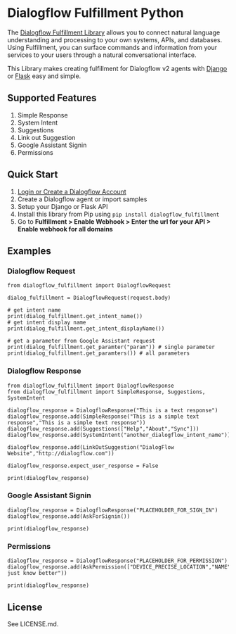 # Dialogflow Fulfillment Python


The <a href="https://dialogflow.com/docs/fulfillment" target="_blank">Dialogflow Fulfillment Library</a> allows you to connect natural language understanding and processing to your own systems, APIs, and databases. Using Fulfillment, you can surface commands and information from your services to your users through a natural conversational interface.

This Library makes creating fulfillment for Dialogflow v2 agents with <a href="https://www.djangoproject.com" target="_blank">Django</a> or <a href="http://flask.pocoo.org" target="_blank">Flask</a> easy and simple.

## Supported Features

<ol>
    <li>Simple Response</li>
    <li>System Intent</li>
    <li>Suggestions</li>
    <li>Link out Suggestion</li>
    <li>Google Assistant Signin</li>
    <li>Permissions</li>
</ol>

## Quick Start

1. <a href="https://console.dialogflow.com/api-client/#/login" target="_blank">Login or Create a Dialogflow Account</a>
2. Create a Dialogflow agent or import samples
3. Setup your Django or Flask API</a>
4. Install this library from Pip using `pip install dialogflow_fulfillment`
5. Go to <b>Fulfillment > Enable Webhook > Enter the url for your API > Enable webhook for all domains</b> 

## Examples

### Dialogflow Request

```
from dialogflow_fulfillment import DialogflowRequest

dialog_fulfillment = DialogflowRequest(request.body)

# get intent name
print(dialog_fulfillment.get_intent_name())
# get intent display name
print(dialog_fulfillment.get_intent_displayName())

# get a parameter from Google Assistant request 
print(dialog_fulfillment.get_paramter("param")) # single parameter
print(dialog_fulfillment.get_paramters()) # all parameters

```

### Dialogflow Response

```
from dialogflow_fulfillment import DialogflowResponse
from dialogflow_fulfillment import SimpleResponse, Suggestions, SystemIntent

dialogflow_response = DialogflowResponse("This is a text response")
dialogflow_response.add(SimpleResponse("This is a simple text response","This is a simple text response"))
dialogflow_response.add(Suggestions(["Help","About","Sync"]))
dialogflow_response.add(SystemIntent("another_dialogflow_intent_name"))

dialogflow_response.add(LinkOutSuggestion("DialogFlow Website","http://dialogflow.com"))

dialogflow_response.expect_user_response = False

print(dialogflow_response)
```

### Google Assistant Signin

```
dialogflow_response = DialogflowResponse("PLACEHOLDER_FOR_SIGN_IN")
dialogflow_response.add(AskForSignin())

print(dialogflow_response)
```

### Permissions

```
dialogflow_response = DialogflowResponse("PLACEHOLDER_FOR_PERMISSION")
dialogflow_response.add(AskPermission(["DEVICE_PRECISE_LOCATION","NAME"],"To just know better"))

print(dialogflow_response)
```



## License
See LICENSE.md.